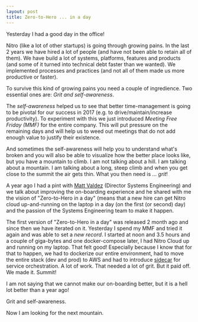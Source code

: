```yaml
---
layout: post
title: Zero-to-Hero ... in a day
---
```

Yesterday I had a good day in the office!

Nitro (like a lot of other startups) is going through growing pains. In the last 2 years we have hired a lot of people (and have not been able to retain all of them). We have build a lot of systems, platforms, features and products (and some of it turned into technical debt faster than we wanted). We implemented processes and practices (and not all of them made us more productive or faster).

To survive this kind of growing pains you need a couple of ingredience. Two essential ones are: *Grit and self-awareness*.

The *self-awareness* helped us to see that better time-management is going to be pivotal for our success in 2017 (e.g. to drive/maintain/increase productivity). To experiment with this we just introduced *Meeting Free Friday (MMF)* for the entire company. This will put pressure on the remaining days and will help us to weed out meetings that do not add enough value to justify their existence.

And sometimes the self-awareness will help you to understand what's broken and you will also be able to visualize how the better place looks like, but you have a mountain to climb. I am not talking about a hill. I am talking about a mountain. I am talking about a long, steep climb and when you get close to the summit the air gets thin. What you then need is ... *grit*!

A year ago I had a pint with [Matt Valdez](https://www.linkedin.com/in/bitlore) (Director Systems Engineering) and we talk about improving the on-boarding experience and he shared with me the vision of "Zero-to-Hero in a day" (means that a new hire can get Nitro cloud up-and-running on the laptop in a day (on the first (or second) day) and the passion of the Systems Engineering team to make it happen.

The first version of "Zero-to-Hero in a day" was released 2 month ago and since then we have iterated on it. Yesterday I spend my MMF and tried it again and was able to set a *new record*. I started at noon and 3.5 hours and a couple of giga-bytes and one docker-compose later, I had Nitro Cloud up and running on my laptop. That felt good! Especially because I know that for that to happen, we had to dockerize our entire environment, had to move the entire stack (dev and prod) to AWS and had to introduce [sidecar](https://github.com/newrelic/sidecar) for service orchestration. A lot of work. That needed a lot of grit. But it paid off. We made it. Summit!

I am not saying that we cannot make our on-boarding better, but it is a hell lot better than a year ago!

Grit and self-awareness.

Now I am looking for the next mountain.
